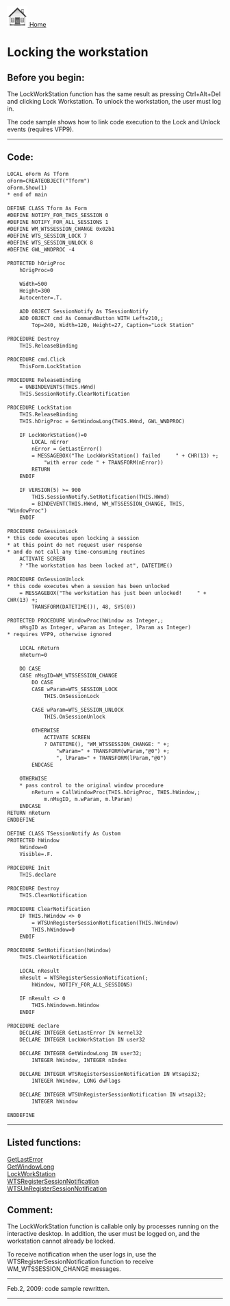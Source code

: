 [<img src="../images/home.png"> Home ](https://github.com/VFPX/Win32API)  

# Locking the workstation

## Before you begin:
The LockWorkStation function has the same result as pressing Ctrl+Alt+Del and clicking Lock Workstation. To unlock the workstation, the user must log in.  

The code sample shows how to link code execution to the Lock and Unlock events (requires VFP9).  

  
***  


## Code:
```foxpro  
LOCAL oForm As Tform
oForm=CREATEOBJECT("Tform")
oForm.Show(1)
* end of main

DEFINE CLASS Tform As Form
#DEFINE NOTIFY_FOR_THIS_SESSION 0
#DEFINE NOTIFY_FOR_ALL_SESSIONS 1
#DEFINE WM_WTSSESSION_CHANGE 0x02b1
#DEFINE WTS_SESSION_LOCK 7
#DEFINE WTS_SESSION_UNLOCK 8
#DEFINE GWL_WNDPROC -4

PROTECTED hOrigProc
	hOrigProc=0

	Width=500
	Height=300
	Autocenter=.T.
	
	ADD OBJECT SessionNotify As TSessionNotify
	ADD OBJECT cmd As CommandButton WITH Left=210,;
		Top=240, Width=120, Height=27, Caption="Lock Station"

PROCEDURE Destroy
	THIS.ReleaseBinding

PROCEDURE cmd.Click
	ThisForm.LockStation

PROCEDURE ReleaseBinding
	= UNBINDEVENTS(THIS.HWnd)
	THIS.SessionNotify.ClearNotification

PROCEDURE LockStation
	THIS.ReleaseBinding
	THIS.hOrigProc = GetWindowLong(THIS.HWnd, GWL_WNDPROC)

	IF LockWorkStation()=0
		LOCAL nError
		nError = GetLastError()
		= MESSAGEBOX("The LockWorkStation() failed     " + CHR(13) +;
			"with error code " + TRANSFORM(nError))
		RETURN
	ENDIF

	IF VERSION(5) >= 900
		THIS.SessionNotify.SetNotification(THIS.HWnd)
		= BINDEVENT(THIS.HWnd, WM_WTSSESSION_CHANGE, THIS, "WindowProc")
	ENDIF

PROCEDURE OnSessionLock
* this code executes upon locking a session
* at this point do not request user response
* and do not call any time-consuming routines
	ACTIVATE SCREEN
	? "The workstation has been locked at", DATETIME()

PROCEDURE OnSessionUnlock
* this code executes when a session has been unlocked
	= MESSAGEBOX("The workstation has just been unlocked!     " + CHR(13) +;
		TRANSFORM(DATETIME()), 48, SYS(0))

PROTECTED PROCEDURE WindowProc(hWindow as Integer,;
	nMsgID as Integer, wParam as Integer, lParam as Integer)
* requires VFP9, otherwise ignored

	LOCAL nReturn
	nReturn=0
	
	DO CASE
	CASE nMsgID=WM_WTSSESSION_CHANGE
		DO CASE
		CASE wParam=WTS_SESSION_LOCK
			THIS.OnSessionLock

		CASE wParam=WTS_SESSION_UNLOCK
			THIS.OnSessionUnlock

		OTHERWISE
			ACTIVATE SCREEN
			? DATETIME(), "WM_WTSSESSION_CHANGE: " +;
				"wParam=" + TRANSFORM(wParam,"@0") +;
				", lParam=" + TRANSFORM(lParam,"@0")
		ENDCASE

	OTHERWISE
	* pass control to the original window procedure
		nReturn = CallWindowProc(THIS.hOrigProc, THIS.hWindow,;
			m.nMsgID, m.wParam, m.lParam)
	ENDCASE
RETURN nReturn
ENDDEFINE

DEFINE CLASS TSessionNotify As Custom
PROTECTED hWindow
	hWindow=0
	Visible=.F.

PROCEDURE Init
	THIS.declare

PROCEDURE Destroy
	THIS.ClearNotification

PROCEDURE ClearNotification
	IF THIS.hWindow <> 0
		= WTSUnRegisterSessionNotification(THIS.hWindow)
		THIS.hWindow=0
	ENDIF

PROCEDURE SetNotification(hWindow)
	THIS.ClearNotification

	LOCAL nResult
	nResult = WTSRegisterSessionNotification(;
		hWindow, NOTIFY_FOR_ALL_SESSIONS)

	IF nResult <> 0
		THIS.hWindow=m.hWindow
	ENDIF

PROCEDURE declare
	DECLARE INTEGER GetLastError IN kernel32
	DECLARE INTEGER LockWorkStation IN user32

	DECLARE INTEGER GetWindowLong IN user32;
		INTEGER hWindow, INTEGER nIndex

	DECLARE INTEGER WTSRegisterSessionNotification IN Wtsapi32;
		INTEGER hWindow, LONG dwFlags

	DECLARE INTEGER WTSUnRegisterSessionNotification IN wtsapi32;
		INTEGER hWindow

ENDDEFINE  
```  
***  


## Listed functions:
[GetLastError](../libraries/kernel32/GetLastError.md)  
[GetWindowLong](../libraries/user32/GetWindowLong.md)  
[LockWorkStation](../libraries/user32/LockWorkStation.md)  
[WTSRegisterSessionNotification](../libraries/wtsapi32/WTSRegisterSessionNotification.md)  
[WTSUnRegisterSessionNotification](../libraries/wtsapi32/WTSUnRegisterSessionNotification.md)  

## Comment:
The LockWorkStation function is callable only by processes running on the interactive desktop. In addition, the user must be logged on, and the workstation cannot already be locked.  
  
To receive notification when the user logs in, use the WTSRegisterSessionNotification function to receive WM_WTSSESSION_CHANGE messages.  
  
* * *  
Feb.2, 2009: code sample rewritten.  
  
***  

